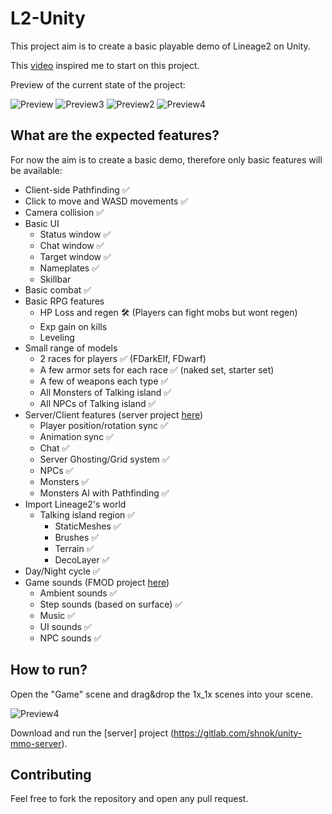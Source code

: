 # L2-Unity

<p>This project aim is to create a basic playable demo of Lineage2 on Unity.</p>

This [video](https://www.youtube.com/watch?v=IEHY37bJ7nk) inspired me to start on this project.

<p>Preview of the current state of the project:</p>

<img src="https://i.imgur.com/Dwrg15Y.png" alt="Preview" style="max-width: 75%; height: auto;">
<img src="https://i.imgur.com/OnWL7RX.png" alt="Preview3" style="max-width: 75%; height: auto;">
<img src="https://i.imgur.com/OqnzT1H.png" alt="Preview2" style="max-width: 75%; height: auto;">
<img src="https://i.imgur.com/hemt26R.png" alt="Preview4" style="max-width: 75%; height: auto;">

## What are the expected features?

For now the aim is to create a basic demo, therefore only basic features will be available:
- Client-side Pathfinding ✅
- Click to move and WASD movements ✅
- Camera collision ✅
- Basic UI
    - Status window ✅
    - Chat window ✅
    - Target window ✅
    - Nameplates ✅
    - Skillbar
- Basic combat ✅
- Basic RPG features 
    - HP Loss and regen 🛠️ (Players can fight mobs but wont regen)
    - Exp gain on kills
    - Leveling
- Small range of models
    - 2 races for players ✅ (FDarkElf, FDwarf)
	- A few armor sets for each race ✅ (naked set, starter set)
	- A few of weapons each type ✅
    - All Monsters of Talking island ✅
    - All NPCs of Talking island ✅
- Server/Client features (server project [here](https://gitlab.com/shnok/unity-mmo-server))
    - Player position/rotation sync ✅
    - Animation sync ✅
    - Chat ✅
    - Server Ghosting/Grid system ✅
    - NPCs ✅
    - Monsters ✅
    - Monsters AI with Pathfinding ✅
- Import Lineage2's world
    - Talking island region ✅
        - StaticMeshes ✅
        - Brushes ✅
        - Terrain ✅
        - DecoLayer ✅
- Day/Night cycle ✅
- Game sounds (FMOD project [here](https://gitlab.com/shnok/l2-unity/-/tree/main/l2-unity-fmod/))
    - Ambient sounds ✅
    - Step sounds (based on surface) ✅
	- Music ✅
    - UI sounds ✅
    - NPC sounds ✅

## How to run?

<p>Open the "Game" scene and drag&drop the 1x_1x scenes into your scene.</p>

<img src="https://i.imgur.com/FDleY0u.png" alt="Preview4" style="max-width: 75%; height: auto;">

Download and run the [server] project (https://gitlab.com/shnok/unity-mmo-server).

## Contributing

Feel free to fork the repository and open any pull request.
